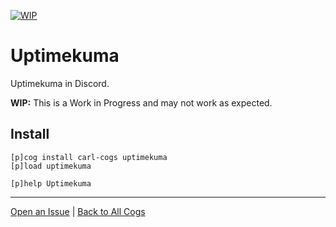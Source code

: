[![WIP](https://img.shields.io/badge/tag-WIP-orange?logo=git&logoColor=white)](../README.md#tags)
# Uptimekuma

Uptimekuma in Discord.

**WIP:** This is a Work in Progress and may not work as expected.

## Install

```text
[p]cog install carl-cogs uptimekuma
[p]load uptimekuma

[p]help Uptimekuma
```

---
[Open an Issue](https://github.com/smashedr/carl-cogs/issues/new?title=Uptimekuma) |
[Back to All Cogs](../README.md#public-cogs)
